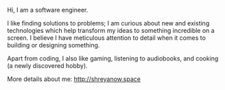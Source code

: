 Hi, I am a software engineer.

I like finding solutions to problems; I am curious about new and existing technologies which help transform my ideas to something incredible on a screen.
I believe I have meticulous attention to detail when it comes to building or designing something.

Apart from coding, I also like gaming, listening to audiobooks, and cooking (a newly discovered hobby).

More details about me: http://shreyanow.space

